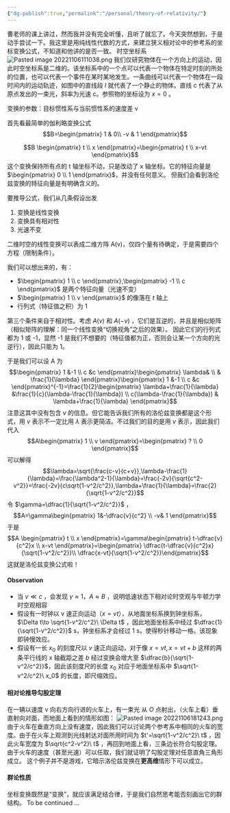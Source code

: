 ```yaml
---
{"dg-publish":true,"permalink":"/personal/theory-of-relativity/"}
---
```



曹老师的课上讲过，然而我并没有完全听懂，且听了就忘了。今天突然想到，于是动手尝试一下。我这里是用纯线性代数的方式，来建立狭义相对论中的参考系的坐标变换公式，不知道和他讲的是否一致。
时空坐标系
![Pasted image 20221106111038.png](/img/user/Personal/Pasted%20image%2020221106111038.png)
我们仅研究物体在一个方向上的运动，因此时空坐标系是二维的。该坐标系中的一个点可以代表一个物体在特定时刻的所处的位置，也可以代表一个事件在某时某地发生。一条曲线可以代表一个物体在一段时间内的运动轨迹，如图中的直线段 $l$ 就代表了一个静止的物体。直线 c 代表了从原点发出的一束光，斜率为光速 c。参照物的坐标设为 $x=0$ 。

变换的参数：目标惯性系与当前惯性系的速度差 v

首先看最简单的伽利略变换公式
$$B=\begin{pmatrix}
1 & 0\\
-v & 1
\end{pmatrix}$$

$$B \begin{pmatrix} t \\ x \end{pmatrix}=\begin{pmatrix} t \\ x-vt \end{pmatrix}$$
这个变换保持所有点的 t 轴坐标不动，只是改动了 x 轴坐标。它的特征向量是 $\begin{pmatrix} 0 \\ 1 \end{pmatrix}$，并没有任何意义。
但我们会看到洛伦兹变换的特征向量是有明确含义的。

要推导公式，我们从几条假设出发
1. 变换是线性变换
2. 变换具有相对性
3. 光速不变

二维时空的线性变换可以表成二维方阵 A(v)，仅四个量有待确定，于是需要四个方程（限制条件）。

我们可以想出来的，有：
- $\begin{pmatrix} 1 \\ c \end{pmatrix},\begin{pmatrix} -1 \\ c \end{pmatrix}$ 是两个特征向量（光速不变）
- $\begin{pmatrix} 1 \\ v \end{pmatrix}$ 的像落在 $t$ 轴上
- 行列式（特征值之积）为 1

第三个条件来自于相对性。考虑 $A(v)$ 和 $A(-v)$ ，它们是互逆的，并且是相似矩阵（相似矩阵的理解：同一个线性变换“切换视角”之后的效果）。 因此它们的行列式都为 1 或 -1，显然 -1 是我们不想要的（特征值都为正，否则会让某一个方向的光逆行），因此只能为 1。

于是我们可以设 A 为
$$\begin{pmatrix}
1 &-1 \\
c &c 
\end{pmatrix}\begin{pmatrix}
 \lambda& \\
 & \frac{1}{\lambda}
\end{pmatrix}\begin{pmatrix}
1 &-1 \\
c &c
\end{pmatrix}^{-1}=\frac{1}{2}\begin{pmatrix}
\lambda+\frac{1}{\lambda} &\frac{1}{c}(\lambda-\frac{1}{\lambda}) \\
c(\lambda-\frac{1}{\lambda}) & \lambda+\frac{1}{\lambda}
\end{pmatrix}$$
注意这其中没有包含 v 的信息。但它能告诉我们所有的洛伦兹变换都是这个形式，用 $v$ 表示不一定比用 $\lambda$ 表示更简洁。不过我们的目的是用 $v$ 表示，因此我们代入
$$A\begin{pmatrix} 1 \\ v \end{pmatrix}=\begin{pmatrix} ? \\ 0 \end{pmatrix}$$
可以解得
$$\lambda=\sqrt{\frac{c-v}{c+v}},\lambda-\frac{1}{\lambda}=\frac{\lambda^2-1}{\lambda}=\frac{-2v}{\sqrt{c^2-v^2}}=\frac{-2v}{c\sqrt{1-v^2/c^2}},\lambda+\frac{1}{\lambda}=\frac{2}{\sqrt{1-v^2/c^2}}$$
令 $\gamma=\dfrac{1}{\sqrt{1-v^2/c^2}}$ ，
$$A=\gamma\begin{pmatrix}
 1&-\dfrac{v}{c^2} \\
 -v& 1
			\end{pmatrix}$$
			于是
			$$A \begin{pmatrix} t \\ x \end{pmatrix}=\gamma\begin{pmatrix} t-\dfrac{v}{c^2}x \\ x-vt \end{pmatrix}=\begin{pmatrix} \dfrac{t-\dfrac{v}{c^2}x}{\sqrt{1-v^2/c^2}}\\ \dfrac{x-vt}{\sqrt{1-v^2/c^2}}\end{pmatrix}$$
			这就是洛伦兹变换公式啦！

#### Observation
- 当 $v\ll c$ ，会发现 $\gamma\approx  1$，$A\approx B$ ，说明低速状态下相对论时空观与牛顿力学时空观相容
- 假设有一时钟以 v 速正向运动（$x=vt$），从地面坐标系换到钟坐标系，$\Delta t\to \sqrt{1-v^2/c^2}\ \Delta t$ ，因此地面坐标系中经过 $\dfrac{1}{\sqrt{1-v^2/c^2}}$ s，钟坐标系才会经过 1 s，使得秒针移动一格。该现象即钟慢效应。
- 假设有一长 $x_0$ 的刻度尺以 $v$ 速正向运动，对于像 $x=vt,x=vt+b$ 这样的两条平行线的 x 轴截距之差 $b$ 经过变换会增大至 $\dfrac{b}{\sqrt{1-v^2/c^2}}$，因此该刻度尺的长度 $x_0$ 对应于地面坐标系中 $\sqrt{1-v^2/c^2}\ x_0$ 的长度，即尺缩效应。

#### 相对论推导勾股定理
在一辆以速度 v 向右方向行进的火车上，有一束光 从 $O$ 点射出，（火车上看）垂直射向对面，而地面上看到的情形如图：
![Pasted image 20221106181243.png](/img/user/Personal/Pasted%20image%2020221106181243.png)
由于火车在垂直方向上没有速度，因此我们可以讨论两个参考系中相同的火车的宽度。由于在火车上观测到光线射达对面所用时间为 $t'=\sqrt{1-v^2/c^2}\ t$ ，因此火车宽度为 $\sqrt{c^2-v^2}\ t$ ，再回到地面上看，三条边长符合勾股定理。由于火车的速度（甚至光速）可以任取，我们就证明了勾股定理对任意直角三角形成立。
这个例子并不是游戏，它暗示洛伦兹变换在**更高维**情形下可以成立。

#### 群论性质
坐标变换既然是“变换”，就应该满足结合律，于是我们自然思考能否刻画出它的群结构。
To be continued ...
